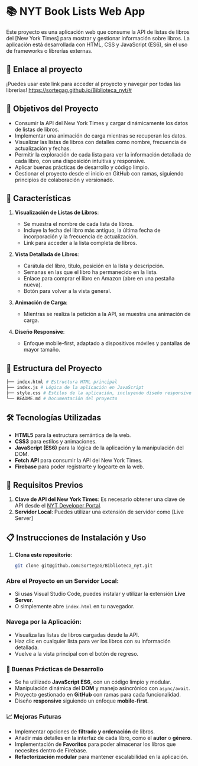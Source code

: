 # 📚 NYT Book Lists Web App

Este proyecto es una aplicación web que consume la API de listas de libros del [New York Times] para mostrar y gestionar información sobre libros. La aplicación está desarrollada con HTML, CSS y JavaScript (ES6), sin el uso de frameworks o librerías externas.

## 👀 Enlace al proyecto

¡Puedes usar este link para acceder al proyecto y navegar por todas las librerías! https://sortegag.github.io/Biblioteca_nyt/#

## 🎯 Objetivos del Proyecto

- Consumir la API del New York Times y cargar dinámicamente los datos de listas de libros.
- Implementar una animación de carga mientras se recuperan los datos.
- Visualizar las listas de libros con detalles como nombre, frecuencia de actualización y fechas.
- Permitir la exploración de cada lista para ver la información detallada de cada libro, con una disposición intuitiva y responsive.
- Aplicar buenas prácticas de desarrollo y código limpio.
- Gestionar el proyecto desde el inicio en GitHub con ramas, siguiendo principios de colaboración y versionado.

## 🚀 Características

1. **Visualización de Listas de Libros**: 
   - Se muestra el nombre de cada lista de libros.
   - Incluye la fecha del libro más antiguo, la última fecha de incorporación y la frecuencia de actualización.
   - Link para acceder a la lista completa de libros.

2. **Vista Detallada de Libros**:
   - Carátula del libro, título, posición en la lista y descripción.
   - Semanas en las que el libro ha permanecido en la lista.
   - Enlace para comprar el libro en Amazon (abre en una pestaña nueva).
   - Botón para volver a la vista general.

3. **Animación de Carga**:
   - Mientras se realiza la petición a la API, se muestra una animación de carga.

4. **Diseño Responsive**:
   - Enfoque mobile-first, adaptado a dispositivos móviles y pantallas de mayor tamaño.

## 📂 Estructura del Proyecto
```bash
├── index.html # Estructura HTML principal 
├── index.js # Lógica de la aplicación en JavaScript 
├── style.css # Estilos de la aplicación, incluyendo diseño responsive 
└── README.md # Documentación del proyecto
```

## 🛠️ Tecnologías Utilizadas

- **HTML5** para la estructura semántica de la web.
- **CSS3** para estilos y animaciones.
- **JavaScript (ES6)** para la lógica de la aplicación y la manipulación del DOM.
- **Fetch API** para consumir la API del New York Times.
- **Firebase** para poder registrarte y logearte en la web.

## 🚧 Requisitos Previos

1. **Clave de API del New York Times**: Es necesario obtener una clave de API desde el [NYT Developer Portal](https://developer.nytimes.com/).
2. **Servidor Local**: Puedes utilizar una extensión de servidor como [Live Server]

## 📋 Instrucciones de Instalación y Uso

1. **Clona este repositorio**:

   ```bash
   git clone git@github.com:SortegaG/Biblioteca_nyt.git
   ```


### Abre el Proyecto en un Servidor Local:

- Si usas Visual Studio Code, puedes instalar y utilizar la extensión **Live Server**.
- O simplemente abre `index.html` en tu navegador.

### Navega por la Aplicación:

- Visualiza las listas de libros cargadas desde la API.
- Haz clic en cualquier lista para ver los libros con su información detallada.
- Vuelve a la vista principal con el botón de regreso.

### 📏 Buenas Prácticas de Desarrollo

- Se ha utilizado **JavaScript ES6**, con un código limpio y modular.
- Manipulación dinámica del **DOM** y manejo asincrónico con `async/await`.
- Proyecto gestionado en **GitHub** con ramas para cada funcionalidad.
- Diseño **responsive** siguiendo un enfoque **mobile-first**.

### 📈 Mejoras Futuras

- Implementar opciones de **filtrado y ordenación** de libros.
- Añadir más detalles en la interfaz de cada libro, como el **autor** o **género**.
- Implementación de **Favoritos** para poder almacenar los libros que necesites dentro de Firebase.
- **Refactorización modular** para mantener escalabilidad en la aplicación.
